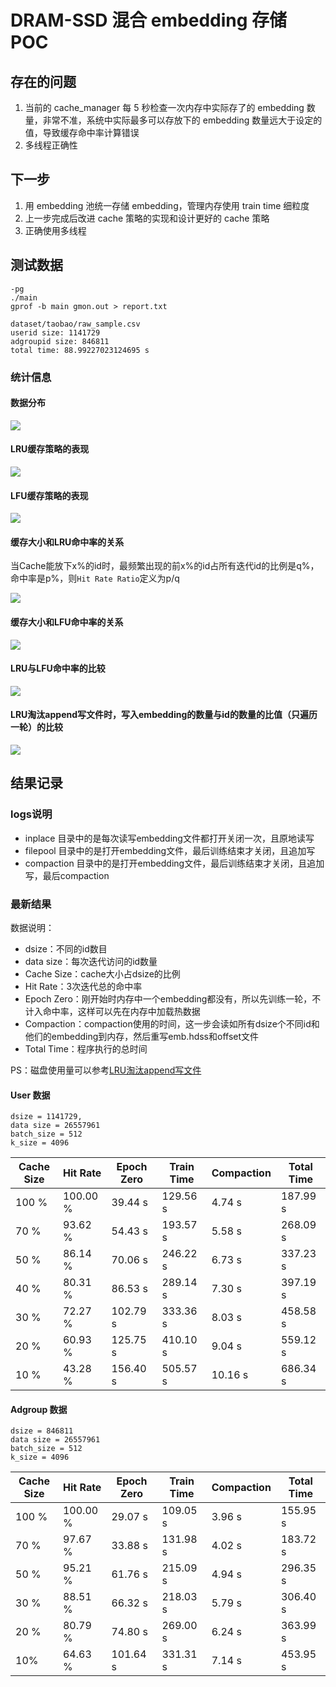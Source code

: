 # DRAM-SSD 混合 embedding 存储 POC

## 存在的问题

1. 当前的 cache_manager 每 5 秒检查一次内存中实际存了的 embedding 数量，非常不准，系统中实际最多可以存放下的 embedding 数量远大于设定的值，导致缓存命中率计算错误
2. 多线程正确性

## 下一步

1. 用 embedding 池统一存储 embedding，管理内存使用
   train time 细粒度
2. 上一步完成后改进 cache 策略的实现和设计更好的 cache 策略
3. 正确使用多线程

## 测试数据

```
-pg
./main
gprof -b main gmon.out > report.txt
```

```
dataset/taobao/raw_sample.csv
userid size: 1141729
adgroupid size: 846811
total time: 88.99227023124695 s
```

### 统计信息

#### 数据分布

![](fig/Figure_2.png)

#### LRU缓存策略的表现

![](fig/Figure_1.png)

#### LFU缓存策略的表现

![](fig/Figure_4.png)


#### 缓存大小和LRU命中率的关系

当Cache能放下x%的id时，最频繁出现的前x%的id占所有迭代id的比例是q%，命中率是p%，则`Hit Rate Ratio`定义为p/q

![](fig/Figure_3.png)

#### 缓存大小和LFU命中率的关系

![](fig/Figure_5.png)

#### LRU与LFU命中率的比较

![](fig/Figure_6.png)

#### LRU淘汰append写文件时，写入embedding的数量与id的数量的比值（只遍历一轮）的比较

![](fig/Figure_7.png)

## 结果记录

### logs说明

- inplace 目录中的是每次读写embedding文件都打开关闭一次，且原地读写
- filepool 目录中的是打开embedding文件，最后训练结束才关闭，且追加写
- compaction 目录中的是打开embedding文件，最后训练结束才关闭，且追加写，最后compaction

### 最新结果

数据说明：

- dsize：不同的id数目
- data size：每次迭代访问的id数量
- Cache Size：cache大小占dsize的比例
- Hit Rate：3次迭代总的命中率
- Epoch Zero：刚开始时内存中一个embedding都没有，所以先训练一轮，不计入命中率，这样可以先在内存中加载热数据
- Compaction：compaction使用的时间，这一步会读如所有dsize个不同id和他们的embedding到内存，然后重写emb.hdss和offset文件
- Total Time：程序执行的总时间

PS：磁盘使用量可以参考[LRU淘汰append写文件](#lru淘汰append写文件时写入embedding的数量与id的数量的比值只遍历一轮的比较)

#### User 数据

```
dsize = 1141729,
data size = 26557961
batch_size = 512
k_size = 4096
```

| Cache Size | Hit Rate | Epoch Zero | Train Time | Compaction | Total Time |
| ---------- | -------- | ---------- | ---------- | ---------- | ---------- |
| 100 %      | 100.00 % | 39.44 s    | 129.56 s   | 4.74 s     | 187.99 s   |
| 70 %       | 93.62 %  | 54.43 s    | 193.57 s   | 5.58 s     | 268.09 s   |
| 50 %       | 86.14 %  | 70.06 s    | 246.22 s   | 6.73 s     | 337.23 s   |
| 40 %       | 80.31 %  | 86.53 s    | 289.14 s   | 7.30 s     | 397.19 s   |
| 30 %       | 72.27 %  | 102.79 s   | 333.36 s   | 8.03 s     | 458.58 s   |
| 20 %       | 60.93 %  | 125.75 s   | 410.10 s   | 9.04 s     | 559.12 s   |
| 10 %       | 43.28 %  | 156.40 s   | 505.57 s   | 10.16 s    | 686.34 s   |



#### Adgroup 数据

```
dsize = 846811
data size = 26557961
batch_size = 512
k_size = 4096
```

| Cache Size | Hit Rate | Epoch Zero | Train Time | Compaction | Total Time |
| ---------- | -------- | ---------- | ---------- | ---------- | ---------- |
| 100 %      | 100.00 % | 29.07 s    | 109.05 s   | 3.96 s     | 155.95 s   |
| 70 %       | 97.67 %  | 33.88 s    | 131.98 s   | 4.02 s     | 183.72 s   |
| 50 %       | 95.21 %  | 61.76 s    | 215.09 s   | 4.94 s     | 296.35 s   |
| 30 %       | 88.51 %  | 66.32 s    | 218.03 s   | 5.79 s     | 306.40 s   |
| 20 %       | 80.79 %  | 74.80 s    | 269.00 s   | 6.24 s     | 363.99 s   |
| 10%        | 64.63 %  | 101.64 s   | 331.31 s   | 7.14 s     | 453.95 s   |


